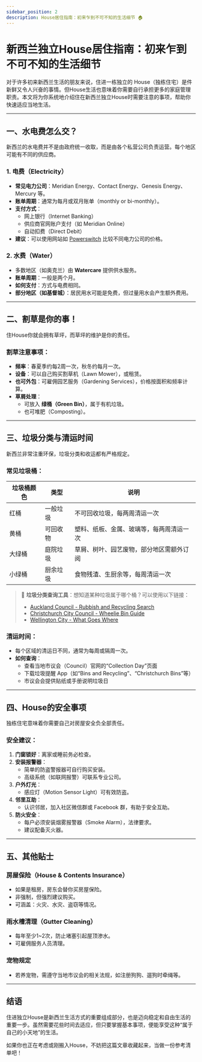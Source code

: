 ```yaml
---
sidebar_position: 2
description: House居住指南：初来乍到不可不知的生活细节 🏠
---
```


# 新西兰独立House居住指南：初来乍到不可不知的生活细节

对于许多初来新西兰生活的朋友来说，住进一栋独立的 House（独栋住宅）是件新鲜又令人兴奋的事情。但House生活也意味着你需要自行承担更多的家庭管理职责。本文将为你系统地介绍住在新西兰独立House时需要注意的事项，帮助你快速适应当地生活。

---

## 一、水电费怎么交？

新西兰的水电费并不是由政府统一收取，而是由各个私营公司负责运营。每个地区可能有不同的供应商。

### 1. 电费（Electricity）

- **常见电力公司**：Meridian Energy、Contact Energy、Genesis Energy、Mercury 等。
- **账单周期**：通常为每月或双月账单（monthly or bi-monthly）。
- **支付方式**：
  - 网上银行（Internet Banking）
  - 供应商官网账户支付（如 Meridian Online）
  - 自动扣费（Direct Debit）
- **建议**：可以使用网站如 [Powerswitch](https://www.powerswitch.org.nz/) 比较不同电力公司的价格。

### 2. 水费（Water）

- 多数地区（如奥克兰）由 **Watercare** 提供供水服务。
- **账单周期**：一般是两个月。
- **如何支付**：方式与电费相同。
- **部分地区（如基督城）**：居民用水可能是免费，但过量用水会产生额外费用。

---

## 二、割草是你的事！

住House你就会拥有草坪，而草坪的维护是你的责任。

### 割草注意事项：

- **频率**：春夏季约每2周一次，秋冬约每月一次。
- **设备**：可以自己购买割草机（Lawn Mower），或租赁。
- **也可外包**：可雇佣园艺服务（Gardening Services），价格按面积和频率计算。
- **草屑处理**：
  - 可放入 **绿桶（Green Bin）**，属于有机垃圾。
  - 也可堆肥（Composting）。

---

## 三、垃圾分类与清运时间

新西兰非常注重环保，垃圾分类和收运都有严格规定。

### 常见垃圾桶：

| 垃圾桶颜色 | 类型         | 说明                                        |
|------------|--------------|---------------------------------------------|
| 红桶       | 一般垃圾     | 不可回收垃圾，每两周清运一次               |
| 黄桶       | 可回收物     | 塑料、纸板、金属、玻璃等，每两周清运一次   |
| 大绿桶     | 庭院垃圾     | 草屑、树叶、园艺废物，部分地区需额外订阅   |
| 小绿桶     | 厨余垃圾     | 食物残渣、生厨余等，每周清运一次           |

> 🔗 **垃圾分类查询工具**：想知道某种垃圾属于哪个桶？可以使用以下链接：
> - [Auckland Council - Rubbish and Recycling Search](https://www.aucklandcouncil.govt.nz/rubbish-recycling/Pages/what-can-go-in-your-bin.aspx)
> - [Christchurch City Council - Wheelie Bin Guide](https://ccc.govt.nz/services/rubbish-and-recycling/wheelie-bins/what-goes-in-your-bin/)
> - [Wellington City - What Goes Where](https://wellington.govt.nz/rubbish-recycling/what-goes-where)

### 清运时间：

- 每个区域的清运日不同，通常为每周或隔周一次。
- **如何查询**：
  - 查看当地市议会（Council）官网的“Collection Day”页面
  - 下载垃圾提醒 App（如“Bins and Recycling”、“Christchurch Bins”等）
  - 市议会会提供贴纸或手册说明垃圾日

---

## 四、House的安全事项

独栋住宅意味着你需要自己对房屋安全负全部责任。

### 安全建议：

1. **门窗锁好**：离家或睡前务必检查。
2. **安装报警器**：
   - 简单的防盗警报器可自行购买安装。
   - 高级系统（如联网报警）可联系专业公司。
3. **户外灯光**：
   - 感应灯（Motion Sensor Light）可有效防盗。
4. **邻里互助**：
   - 认识邻居，加入社区微信群或 Facebook 群，有助于安全互助。
5. **防火安全**：
   - 每户必须安装烟雾报警器（Smoke Alarm），法律要求。
   - 建议配备灭火器。

---

## 五、其他贴士

### 房屋保险（House & Contents Insurance）

- 如果是租房，房东会替你买房屋保险。
- 非强制，但强烈建议购买。
- 可涵盖：火灾、水灾、盗窃等情况。

### 雨水槽清理（Gutter Cleaning）

- 每年至少1~2次，防止堵塞引起屋顶渗水。
- 可雇佣服务人员清理。

### 宠物规定

- 若养宠物，需遵守当地市议会的相关法规，如注册狗狗、遛狗时牵绳等。

---

## 结语

住进独立House是新西兰生活方式的重要组成部分，也是迈向稳定和自由生活的重要一步。虽然需要花些时间去适应，但只要掌握基本事项，便能享受这种“属于自己的小天地”的生活。

如果你也正在考虑或刚搬入House，不妨把这篇文章收藏起来，当做一份参考清单吧！

